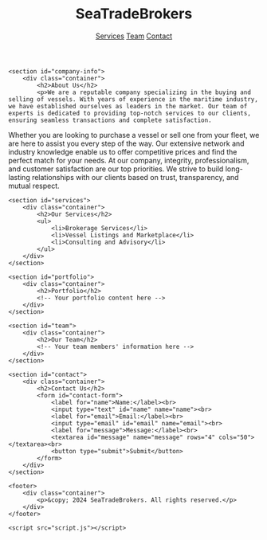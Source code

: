 <html lang="en">
<head>
    <meta charset="UTF-8">
    <meta name="viewport" content="width=device-width, initial-scale=1.0">
    <title>SeaTradeBrokers</title>
    <link rel="stylesheet" href="styles.css">
</head>
<body>
    <header>
        <div class="container">
            <h1>SeaTradeBrokers</h1>
            <nav>
                <a href="#services">Services</a>
                <a href="#team">Team</a>
                <a href="#contact">Contact</a>
            </nav>
        </div>
    </header>

    <section id="company-info">
        <div class="container">
            <h2>About Us</h2>
            <p>We are a reputable company specializing in the buying and selling of vessels. With years of experience in the maritime industry, we have established ourselves as leaders in the market. Our team of experts is dedicated to providing top-notch services to our clients, ensuring seamless transactions and complete satisfaction.
Whether you are looking to purchase a vessel or sell one from your fleet, we are here to assist you every step of the way. Our extensive network and industry knowledge enable us to offer competitive prices and find the perfect match for your needs.
At our company, integrity, professionalism, and customer satisfaction are our top priorities. We strive to build long-lasting relationships with our clients based on trust, transparency, and mutual respect.
    </p>
        </div>
    </section>

    <section id="services">
        <div class="container">
            <h2>Our Services</h2>
            <ul>
                <li>Brokerage Services</li>
                <li>Vessel Listings and Marketplace</li>
                <li>Consulting and Advisory</li>
            </ul>
        </div>
    </section>

    <section id="portfolio">
        <div class="container">
            <h2>Portfolio</h2>
            <!-- Your portfolio content here -->
        </div>
    </section>

    <section id="team">
        <div class="container">
            <h2>Our Team</h2>
            <!-- Your team members' information here -->
        </div>
    </section>

    <section id="contact">
        <div class="container">
            <h2>Contact Us</h2>
            <form id="contact-form">
                <label for="name">Name:</label><br>
                <input type="text" id="name" name="name"><br>
                <label for="email">Email:</label><br>
                <input type="email" id="email" name="email"><br>
                <label for="message">Message:</label><br>
                <textarea id="message" name="message" rows="4" cols="50"></textarea><br>
                <button type="submit">Submit</button>
            </form>
        </div>
    </section>

    <footer>
        <div class="container">
            <p>&copy; 2024 SeaTradeBrokers. All rights reserved.</p>
        </div>
    </footer>

    <script src="script.js"></script>
</body>
</html>
